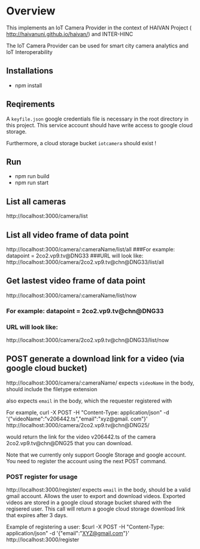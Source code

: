 # Overview

This implements an IoT Camera Provider in the context of HAIVAN Project ( http://haivanuni.github.io/haivan/) and INTER-HINC

The IoT Camera Provider can be used for smart city camera analytics and IoT Interoperability

## Installations
* npm install

## Reqirements

A `keyfile.json` google credentials file is necessary in the root directory in this project. This service account should have write access to google cloud storage.

Furthermore, a cloud storage bucket `iotcamera` should exist !

## Run

* npm run build
* npm run start

## List all cameras
http://localhost:3000/camera/list

## List  all video frame of data point
http://localhost:3000/camera/:cameraName/list/all
###For example: datapoint = 2co2.vp9.tv@DNG33
###URL will look like:
http://localhost:3000/camera/2co2.vp9.tv@chn@DNG33/list/all


## Get lastest video frame of data point
http://localhost:3000/camera/:cameraName/list/now
### For example: datapoint = 2co2.vp9.tv@chn@DNG33
### URL will look like:
http://localhost:3000/camera/2co2.vp9.tv@chn@DNG33/list/now

## POST generate a download link for a video (via google cloud bucket)
http://localhost:3000/camera/:cameraName/
expects `videoName` in the body, should include the filetype extension

also expects `email` in the body, which the requester registered with

For example, curl -X POST -H "Content-Type: application/json" -d '{"videoName":"v206442.ts","email":"xyz@gmail.
com"}' http://localhost:3000/camera/2co2.vp9.tv@chn@DNG25/

would return the link for the video v206442.ts of the camera 2co2.vp9.tv@chn@DNG25 that you can download.

Note that we currently only support Google Storage and google account. 
You need to register the account using the next POST command. 

### POST register for usage
http://localhost:3000/register/
expects `email` in the body, should be a valid gmail account. Allows the user to export and download videos.
Exported videos are stored in a google cloud storage bucket shared with the regisered user. This call will return a google cloud storage download link that expires after 3 days.

Example of registering a user:
$curl -X POST -H "Content-Type: application/json" -d '{"email":"XYZ@gmail.com"}' http://localhost:3000/register


